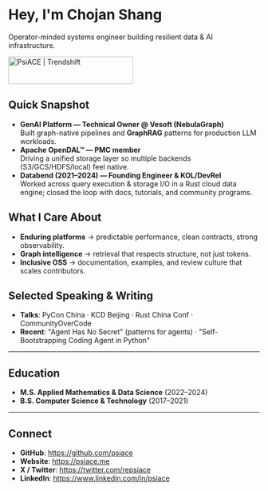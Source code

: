 # Hey, I'm Chojan Shang

Operator-minded systems engineer building resilient data & AI infrastructure.<br/>

<a href="https://trendshift.io/developers/3326" target="_blank">
  <img src="https://trendshift.io/api/badge/developers/3326" alt="PsiACE | Trendshift" width="250" height="55">
</a>

## Quick Snapshot

- **GenAI Platform — Technical Owner @ Vesoft (NebulaGraph)**  
  Built graph-native pipelines and **GraphRAG** patterns for production LLM workloads.
- **Apache OpenDAL™ — PMC member**  
  Driving a unified storage layer so multiple backends (S3/GCS/HDFS/local) feel native.
- **Databend (2021–2024) — Founding Engineer & KOL/DevRel**  
  Worked across query execution & storage I/O in a Rust cloud data engine; closed the loop with docs, tutorials, and community programs.

## What I Care About

- **Enduring platforms** → predictable performance, clean contracts, strong observability.  
- **Graph intelligence** → retrieval that respects structure, not just tokens.  
- **Inclusive OSS** → documentation, examples, and review culture that scales contributors.

## Selected Speaking & Writing

- **Talks**: PyCon China · KCD Beijing · Rust China Conf · CommunityOverCode  
- **Recent**: "Agent Has No Secret" (patterns for agents) · "Self-Bootstrapping Coding Agent in Python"  
---

## Education

- **M.S. Applied Mathematics & Data Science** (2022–2024)  
- **B.S. Computer Science & Technology** (2017–2021)

---

## Connect

- **GitHub**: <https://github.com/psiace>  
- **Website**: <https://psiace.me>  
- **X / Twitter**: <https://twitter.com/repsiace>  
- **LinkedIn**: <https://www.linkedin.com/in/psiace>
